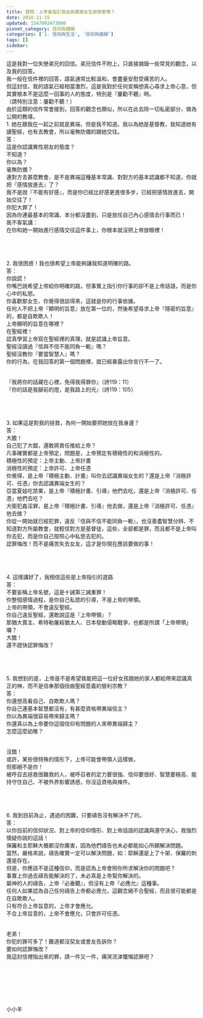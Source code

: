 ```yaml
---
title: 發問：上帝會指引我去與異端女生談戀愛嗎？
date: 2010-11-15
updated: 1547992473000
pixnet_category: 信仰與婚姻
categories: ['1. 信仰與生活', '信仰與婚姻']
tags: []
sidebar: 
---
```


<p>這是我對一位失戀弟兄的回信。弟兄信件不附上，只直接摘錄一些常見的觀念，以及我的回答。<br/>我一般在信件裡的回答，語氣通常比較溫和，會盡量安慰受痛苦的人。<br/>但這封信，我的語氣已經相當激烈，這是我對於任何宣稱想真心尋求上帝心意，但其實根本不是這麼一回事的人的態度，特別是『屢勸不聽』時。<br/>（請特別注意：屢勸不聽！）<br/>由於這類的信件常會接到，回答的觀念也類似，所以在此去除一切私密部分，做為公開的教導。<br/><!--more-->1. 她在跟我在一起之前就是異端，但是我不知道。我以為她是基督教，我知道她有讀聖經，也有去教會，所以毫無防備的跟她交往。<br/>答：<br/>這是你認識異性朋友的態度？<br/>不知道？<br/>你以為？<br/>毫無防備？<br/>連對方去甚麼教會、是不是異端這種基本常識、對對方的基本認識都不知道，你就把『感情放進去』了？<br/>我不是說『不能有好感』，而是你已經比好感更進很多步，已經把感情放進去，開始交往了！<br/>你犯大罪了！<br/>因為你連最基本的常識、本分都沒盡到，只是放任自己內心感情去行事而已！<br/>我不客氣講：<br/>在你和她一開始進行感情交往這件事上，你根本就沒把上帝放眼裡！<br/><br/> <br/><br/><br/>2. 我很困惑！我也很希望上帝能夠讓我知道明確的路。<br/>答：<br/>你說謊！<br/>你嘴巴說希望上帝給你明確的路，但事實上指引你行事的卻不是上帝話語，而是你心中的私慾。<br/>你喜歡那女生、你覺得很談得來，這就是你的行事依據。<br/>任何人不把上帝『顯明的旨意』放在第一位的，然後希望尋求上帝『隱密的旨意』的，都是自欺欺人！<br/>上帝顯明的旨意在哪裡？<br/>在聖經裡！<br/>認真學習上帝寫在聖經裡的真理，就是認識上帝旨意。<br/>聖經沒讀過『信與不信不能同負一軛』嗎？<br/>聖經沒教你『要當智慧人』嗎？<br/>你的行為，在我回答的第一個問題裡，就已經暴露出你言行不一了。<br/><br/><br/>『我將你的話藏在心裡，免得我得罪你』（詩119：11）<br/> 『你的話是我腳前的燈，是我路上的光』（詩119：105）<br/><br/><br/><br/><br/>3. 如果這是對我的拯救，為何一開始要把她放在我身邊？<br/>答：<br/>大膽！<br/>自己犯了大錯，還敢將責任推給上帝？<br/>凡事確實都是上帝預定，問題是，上帝預定有積極性的和消極性的。<br/>積極性的預定：上帝主動、上帝計畫<br/>消極性的預定：上帝許可、上帝任憑<br/>你覺得，是上帝『積極主動、計畫』叫你去認識異端女生的？還是上帝『消極許可、任憑』你去認識異端女生的？<br/>亞當夏娃吃禁果，是上帝『積極計畫、引導』他們去吃，還是上帝『消極許可、任憑』他們去吃？<br/>大衛犯姦淫罪，是上帝『積極計畫、引導』他去做，還是上帝『消極許可、任憑』他去做？<br/>你從一開始就已經犯罪，違反『信與不信不能同負一軛』，也沒善盡智慧分辨、不知道對方所屬教會，就輕信對方是基督徒，這些，全部都是罪，而且都不是上帝叫你去犯，而是你自己按照心中私慾去犯的。<br/>認罪悔改！而不是痛苦失去女友，這才是你現在應該要做的事！<br/><br/> <br/><br/><br/>4. 這樣講好了，我相信這些是上帝指引的道路<br/>答：<br/>不要妄稱上帝名號，這是十誡第三誡重罪！<br/>你整個感情過程，是你自己私慾的引導，不是上帝的帶領。<br/>上帝的帶領，不會違反聖經。<br/>你自己違反聖經，還敢說這是『上帝帶領』？<br/>那猶大賣主、希特勒屠殺猶太人、日本發動侵略戰爭，也都是所謂「上帝帶領」囉？<br/>大膽！<br/>還不趕快認罪悔改？<br/> <br/><br/><br/><br/>5. 我想到的是，上帝是不是希望我能把這一位好女孩跟她的家人都給帶來認識真正的神，而不是信奉那個扭曲聖經意義的營利宗教？<br/>答：<br/>你還想高看自己、自欺欺人嗎？<br/>你自己連基本智慧都沒有，有甚麼資格帶異端信主？<br/>你以為異端很容易帶來歸主嗎？<br/>你還真以為上帝要你這個信仰有問題的人來帶異端歸主？<br/>怎麼這麼幼稚？<br/><br/><br/>沒錯！<br/>或許，某些很特殊的情形下，上帝可能會帶領人這樣做，<br/>但那絕不是你！<br/>被呼召去拯救很難救的人，被呼召者的定力要很強、信仰要很好、智慧要極高、能持守住自己、不被外界影響誘惑，你沒這資格與條件。<br/><br/> <br/><br/><br/>6. 我到目前為止，遇過的困難，只要禱告沒有解決不了的。<br/>答：<br/>以你目前的信仰狀況、對上帝的信仰情形、對上帝話語的認識與遵守決心，我強烈懷疑你說的這話！<br/>保羅和主耶穌大概都沒你厲害，因為他們禱告也未必都能如心所願解決問題。<br/>當然，嚴格來說，禱告確實一定可以解決問題，如：耶穌還是上了十架、保羅的刺還是存在。<br/>但是，你應該不是這種信仰，而是認為上帝會照你所求解決你的問題吧？<br/>事實上你過去禱告能解決的了，未必真是上帝幫你解決的。<br/>屬神的人的禱告，上帝『必垂聽』，但沒有上帝『必應允』這種事。<br/>任何人如果認為自己任何禱告上帝都必應允，這觀念絕不合聖經，而且很可能都是在自欺欺人。<br/>只有符合上帝旨意的，上帝才會應允。<br/>不合上帝旨意的，上帝不會應允，只會許可任憑。<br/> <br/><br/>老弟！<br/>你犯的罪可多了！難道都沒契友或會友告訴你？<br/>要如何認罪悔改？<br/>我這封信裡指出來的罪，請一件又一件，痛哭流涕懺悔認罪吧？<br/><br/><br/><br/><br/><br/><br/><br/>小小羊
</p>